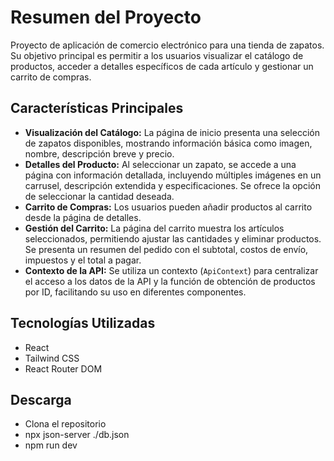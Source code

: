 # Resumen del Proyecto

Proyecto de aplicación de comercio electrónico para una tienda de zapatos. Su objetivo principal es permitir a los usuarios visualizar el catálogo de productos, acceder a detalles específicos de cada artículo y gestionar un carrito de compras.

## Características Principales

* **Visualización del Catálogo:** La página de inicio presenta una selección de zapatos disponibles, mostrando información básica como imagen, nombre, descripción breve y precio.
* **Detalles del Producto:** Al seleccionar un zapato, se accede a una página con información detallada, incluyendo múltiples imágenes en un carrusel, descripción extendida y especificaciones. Se ofrece la opción de seleccionar la cantidad deseada.
* **Carrito de Compras:** Los usuarios pueden añadir productos al carrito desde la página de detalles.
* **Gestión del Carrito:** La página del carrito muestra los artículos seleccionados, permitiendo ajustar las cantidades y eliminar productos. Se presenta un resumen del pedido con el subtotal, costos de envío, impuestos y el total a pagar.
* **Contexto de la API:** Se utiliza un contexto (`ApiContext`) para centralizar el acceso a los datos de la API y la función de obtención de productos por ID, facilitando su uso en diferentes componentes.

## Tecnologías Utilizadas

* React
* Tailwind CSS
* React Router DOM

## Descarga
* Clona el repositorio
* npx json-server ./db.json
* npm run dev
